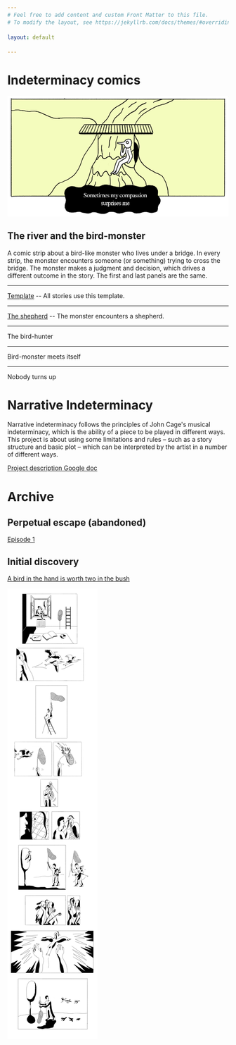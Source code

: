 ```yaml
---
# Feel free to add content and custom Front Matter to this file.
# To modify the layout, see https://jekyllrb.com/docs/themes/#overriding-theme-defaults

layout: default

---
```


# Indeterminacy comics

![](images/bird-monster-colour.png)  

## The river and the bird-monster
A comic strip about a bird-like monster who lives under a bridge. In every strip, the monster encounters someone (or something) trying to cross the bridge. The monster makes a judgment and decision, which drives a different outcome in the story. The first and last panels are the same.

----

[Template](template) -- All stories use this template.

----

[The shepherd](the-shepherd) -- The monster encounters a shepherd.


----

The bird-hunter 

----

Bird-monster meets itself

----

Nobody turns up



# Narrative Indeterminacy

Narrative indeterminacy follows the principles of John Cage's musical indeterminacy, which is the ability of a piece to be played in different ways. This project is about using some limitations and rules – such as a story structure and basic plot – which can be interpreted by the artist in a number of different ways.

[Project description Google doc](https://docs.google.com/document/d/1F_pO2zXES8sr1yZO6I4OCdfLwCTKojcXYd6PZFX5h3A/edit?usp=sharing)



# Archive

## Perpetual escape  (abandoned)

[Episode 1](episode-1)

## Initial discovery

[A bird in the hand is worth two in the bush](sayings)

![](images/working/saying_1.png)  
